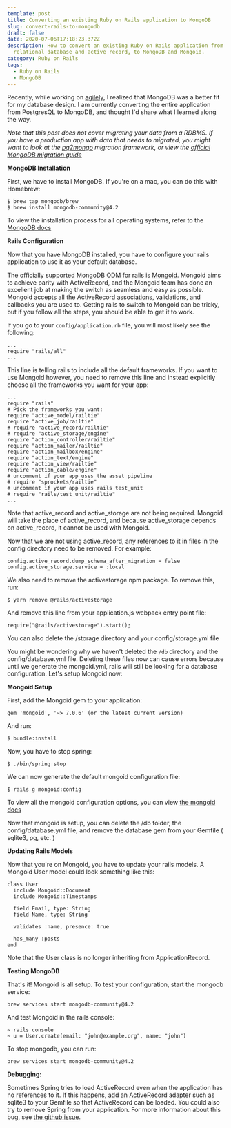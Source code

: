 ```yaml
---
template: post
title: Converting an existing Ruby on Rails application to MongoDB
slug: convert-rails-to-mongodb
draft: false
date: 2020-07-06T17:18:23.372Z
description: How to convert an existing Ruby on Rails application from a
  relational database and active record, to MongoDB and Mongoid.
category: Ruby on Rails
tags:
  - Ruby on Rails
  - MongoDB
---
```


Recently, while working on [agilely](https://github.com/redline-gh/agilely), I realized that MongoDB was a better fit for my database design. I am currently converting the entire application from PostgresQL to MongoDB, and thought I'd share what I learned along the way.


*Note that this post does not cover migrating your data from a RDBMS. If you have a production app with data that needs to migrated, you might want to look at the [pg2mongo](https://github.com/datawrangl3r/pg2mongo) migration framework, or view the [official MongoDB migration guide](https://www.mongodb.com/collateral/rdbms-mongodb-migration-guide)*

**MongoDB Installation** 

First, we have to install MongoDB. If you're on a mac, you can do this with Homebrew:
```
$ brew tap mongodb/brew
$ brew install mongodb-community@4.2
```
To view the installation process for all operating systems, refer to the [MongoDB docs](https://docs.mongodb.com/manual/installation/)

**Rails Configuration**

Now that you have MongoDB installed, you have to configure your rails application to  use it as your default database. 

The officially supported MongoDB ODM for rails is [Mongoid](https://github.com/mongodb/mongoid). Mongoid aims to achieve parity with ActiveRecord, and the Mongoid team has done an excellent job at making the switch as seamless and easy as possible. Mongoid accepts all the ActiveRecord associations, validations, and callbacks you are used to. Getting rails to switch to Mongoid can be tricky, but if you follow all the steps, you should be able to get it to work. 

If you go to your `config/application.rb` file, you will most likely see the following:
```
...
require "rails/all"
...
```
This line is telling rails to include all the default frameworks. If you want to use Mongoid however, you need to remove this line and instead explicitly choose all the frameworks you want for your app:
```
...
require "rails"
# Pick the frameworks you want:
require "active_model/railtie"
require "active_job/railtie"
# require "active_record/railtie"
# require "active_storage/engine"
require "action_controller/railtie"
require "action_mailer/railtie"
require "action_mailbox/engine"
require "action_text/engine"
require "action_view/railtie"
require "action_cable/engine"
# uncomment if your app uses the asset pipeline
# require "sprockets/railtie"
# uncomment if your app uses rails test_unit
# require "rails/test_unit/railtie"
...
```
Note that active_record and active_storage are not being required. Mongoid will take the place of active_record, and because active_storage depends on active_record, it cannot be used with Mongoid.

Now that we are not using active_record, any references to it in files in the config directory need to be removed. For example:
```
config.active_record.dump_schema_after_migration = false
config.active_storage.service = :local
```
We also need to remove the activestorage npm package. To remove this, run:
```
$ yarn remove @rails/activestorage
```
And remove this line from your application.js webpack entry point file:
```
require("@rails/activestorage").start();
```
You can also delete the /storage directory and your config/storage.yml file

You might be wondering why we haven't deleted the `/db` directory and the config/database.yml file. Deleting these files now can cause errors because until we generate the mongoid.yml, rails will still be looking for a database configuration. Let's setup Mongoid now:

**Mongoid Setup**

First, add the Mongoid gem to your application:

```
gem 'mongoid', '~> 7.0.6' (or the latest current version)
```
And run:
```
$ bundle:install
```
Now, you have to stop spring:
```
$ ./bin/spring stop
```
We can now generate the default mongoid configuration file:
```
$ rails g mongoid:config
```
To view all the mongoid configuration options, you can view [the mongoid docs](https://docs.mongodb.com/mongoid/current/tutorials/mongoid-configuration/)

Now that mongoid is setup, you can delete the /db folder, the config/database.yml file, and remove the database gem from your Gemfile ( sqlite3, pg, etc. )

**Updating Rails Models**

Now that you're on Mongoid, you have to update your rails models. A Mongoid User model could look something like this:
```
class User
  include Mongoid::Document
  include Mongoid::Timestamps

  field Email, type: String
  field Name, type: String

  validates :name, presence: true

  has_many :posts
end
```
Note that the User class is no longer inheriting from ApplicationRecord.

**Testing MongoDB**

That's it! Mongoid is all setup. To test your configuration, start the mongodb service:
```
brew services start mongodb-community@4.2
```
And test Mongoid in the rails console:
```
~ rails console
~ u = User.create(email: "john@example.org", name: "john")
```

To stop mongodb, you can run:
```
brew services start mongodb-community@4.2
```

**Debugging:**

Sometimes Spring tries to load ActiveRecord even when the application has no references to it. If this happens, add an ActiveRecord adapter such as sqlite3 to your Gemfile so that ActiveRecord can be loaded. You could also try to remove Spring from your application. For more information about this bug, see [the github issue](https://github.com/rails/spring/issues/601).